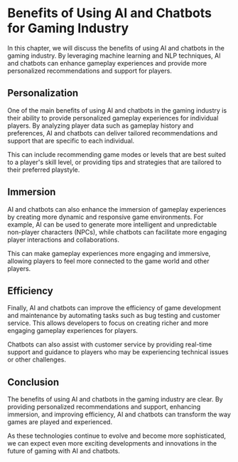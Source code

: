Benefits of Using AI and Chatbots for Gaming Industry
================================================================================================================

In this chapter, we will discuss the benefits of using AI and chatbots in the gaming industry. By leveraging machine learning and NLP techniques, AI and chatbots can enhance gameplay experiences and provide more personalized recommendations and support for players.

Personalization
---------------

One of the main benefits of using AI and chatbots in the gaming industry is their ability to provide personalized gameplay experiences for individual players. By analyzing player data such as gameplay history and preferences, AI and chatbots can deliver tailored recommendations and support that are specific to each individual.

This can include recommending game modes or levels that are best suited to a player's skill level, or providing tips and strategies that are tailored to their preferred playstyle.

Immersion
---------

AI and chatbots can also enhance the immersion of gameplay experiences by creating more dynamic and responsive game environments. For example, AI can be used to generate more intelligent and unpredictable non-player characters (NPCs), while chatbots can facilitate more engaging player interactions and collaborations.

This can make gameplay experiences more engaging and immersive, allowing players to feel more connected to the game world and other players.

Efficiency
----------

Finally, AI and chatbots can improve the efficiency of game development and maintenance by automating tasks such as bug testing and customer service. This allows developers to focus on creating richer and more engaging gameplay experiences for players.

Chatbots can also assist with customer service by providing real-time support and guidance to players who may be experiencing technical issues or other challenges.

Conclusion
----------

The benefits of using AI and chatbots in the gaming industry are clear. By providing personalized recommendations and support, enhancing immersion, and improving efficiency, AI and chatbots can transform the way games are played and experienced.

As these technologies continue to evolve and become more sophisticated, we can expect even more exciting developments and innovations in the future of gaming with AI and chatbots.
